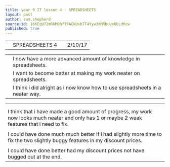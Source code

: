 ```yaml
---
title: year 9 IT lesson 4 - SPREADSHEETS
layout: post
author: sam.shepherd
source-id: 16KEqU72mRkMDhfT9ACNUsb7T4Yyw3dMRbuUe6bLdHcw
published: true
---
```

<table>
  <tr>
    <td></td>
    <td>SPREADSHEETS 4</td>
    <td></td>
    <td>2/10/17</td>
  </tr>
</table>


<table>
  <tr>
    <td></td>
    <td>I now have a more advanced amount of knowledge in spreadsheets. </td>
  </tr>
  <tr>
    <td></td>
    <td>I want to become better at making my work neater on spreadsheets.</td>
  </tr>
  <tr>
    <td></td>
    <td>I think i did alright as i now know how to use spreadsheets in a neater way.</td>
  </tr>
</table>


<table>
  <tr>
    <td></td>
  </tr>
  <tr>
    <td></td>
  </tr>
  <tr>
    <td>I think that i have made a good amount of progress, my work now looks much neater and only has 1 or maybe 2 weak features that i need to fix.</td>
  </tr>
  <tr>
    <td></td>
  </tr>
  <tr>
    <td>I could have done much much better if i had slightly more time to fix the two slightly buggy features in my discount prices.</td>
  </tr>
  <tr>
    <td></td>
  </tr>
  <tr>
    <td>I could have done better had my discount prices not have bugged out at the end.</td>
  </tr>
</table>


